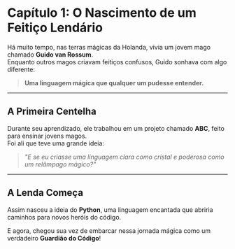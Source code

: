 # Capítulo 1: O Nascimento de um Feitiço Lendário

Há muito tempo, nas terras mágicas da Holanda, vivia um jovem mago chamado **Guido van Rossum**.  
Enquanto outros magos criavam feitiços confusos, Guido sonhava com algo diferente:  
> **Uma linguagem mágica que qualquer um pudesse entender.**

---

## A Primeira Centelha

Durante seu aprendizado, ele trabalhou em um projeto chamado **ABC**, feito para ensinar jovens magos.  
Foi ali que teve uma grande ideia:

> _"E se eu criasse uma linguagem clara como cristal e poderosa como um relâmpago mágico?"_

---

## A Lenda Começa

Assim nasceu a ideia do **Python**, uma linguagem encantada que abriria caminhos para novos heróis do código.

E agora, chegou sua vez de embarcar nessa jornada mágica como um verdadeiro **Guardião do Código**!
